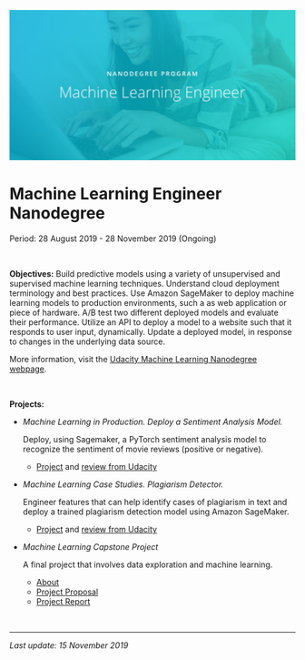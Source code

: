 ![Udacity-Machine-Learning-Engineer-Nanodegree](Udacity-Machine-Learning-Engineer-Nanodegree.jpg)

# Machine Learning Engineer Nanodegree

Period: 28 August 2019 - 28 November 2019 (Ongoing)

<br>

**Objectives:** Build predictive models using a variety of unsupervised and supervised machine learning techniques. Understand cloud deployment terminology and best practices. Use Amazon SageMaker to deploy machine learning models to production environments, such a as web application or piece of hardware. A/B test two different deployed models and evaluate their performance. Utilize an API to deploy a model to a website such that it responds to user input, dynamically. Update a deployed model, in response to changes in the underlying data source.

More information, visit the [Udacity Machine Learning Nanodegree webpage](https://www.udacity.com/course/machine-learning-engineer-nanodegree--nd009t).

<br>

**Projects:**

- *Machine Learning in Production. Deploy a Sentiment Analysis Model.*

  Deploy, using Sagemaker, a PyTorch sentiment analysis model to recognize the sentiment of movie reviews (positive or negative).

  - [Project](https://github.com/JrVerbiest/Udacity_Machine_Learning_Engineer_Nanodegree/tree/master/Deployment%20Project%20Sentiment%20Analysis) and [review from Udacity](https://github.com/JrVerbiest/Udacity_Machine_Learning_Engineer_Nanodegree/blob/master/Deployment%20Project%20Sentiment%20Analysis/Deployment%20Project%20Sentiment%20Analysis%20Review.md)

- *Machine Learning Case Studies. Plagiarism Detector.*

  Engineer features that can help identify cases of plagiarism in text and deploy a trained plagiarism detection model using Amazon SageMaker.

  - [Project](https://github.com/JrVerbiest/Udacity_Machine_Learning_Engineer_Nanodegree/tree/master/Plagiarism%20Detection) and [review from Udacity](https://github.com/JrVerbiest/Udacity_Machine_Learning_Engineer_Nanodegree/blob/master/Plagiarism%20Detection/Plagiarism%20Detector%20Review.md)

- *Machine Learning Capstone Project*

  A final project that involves data exploration and machine learning.
  
  - [About](https://github.com/JrVerbiest/Udacity_Machine_Learning_Engineer_Nanodegree/blob/master/Capstone%20Project/README.md)
  - [Project Proposal](https://github.com/JrVerbiest/Udacity_Machine_Learning_Engineer_Nanodegree/blob/master/Capstone%20Project/Proposal.pdf)
  - [Project Report](https://github.com/JrVerbiest/Udacity_Machine_Learning_Engineer_Nanodegree/blob/master/Capstone%20Project/Report.pdf)

<br>

---

*Last update: 15 November 2019*